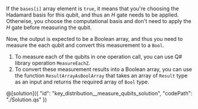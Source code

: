 If the `bases[i]` array element is `true`, it means that you're choosing the Hadamard basis for this qubit, and thus an $H$ gate needs to be applied. Otherwise, you choose the computational basis and don't need to apply the $H$ gate before measuring the qubit.

Now, the output is expected to be a Boolean array, and thus you need to measure the each qubit and convert this measurement to a `Bool`. 
1. To measure each of the qubits in one operation call, you can use Q# library operation `MeasureEachZ`.
2. To convert these measurement results into a Boolean array, you can use the function `ResultArrayAsBoolArray` that takes an array of `Result` type as an input and returns the required array of `Bool` type.

@[solution]({
    "id": "key_distribution__measure_qubits_solution",
    "codePath": "./Solution.qs"
})
